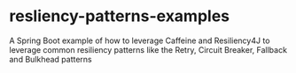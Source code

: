 # resliency-patterns-examples
A Spring Boot example of how to leverage Caffeine and Resiliency4J to leverage common resiliency patterns like the Retry, Circuit Breaker, Fallback and Bulkhead patterns
